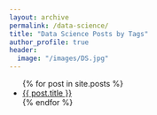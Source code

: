 ```yaml
---
layout: archive
permalink: /data-science/
title: "Data Science Posts by Tags"
author_profile: true
header:
  image: "/images/DS.jpg"
---
```


<ul>
  {% for post in site.posts %}
    <li>
      <a href="{{ post.url }}">{{ post.title }}</a>
    </li>
  {% endfor %}
</ul>
